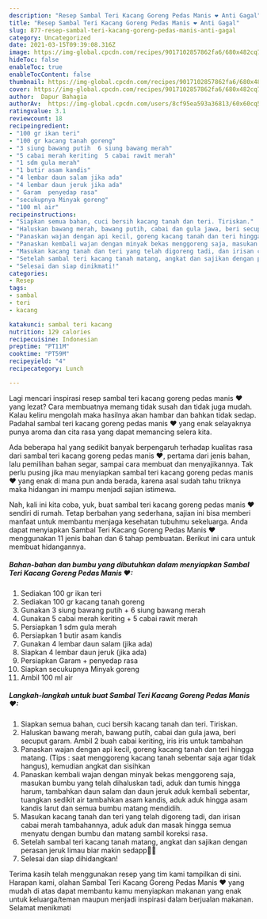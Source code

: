 ```yaml
---
description: "Resep Sambal Teri Kacang Goreng Pedas Manis ❤ Anti Gagal"
title: "Resep Sambal Teri Kacang Goreng Pedas Manis ❤ Anti Gagal"
slug: 877-resep-sambal-teri-kacang-goreng-pedas-manis-anti-gagal
category: Uncategorized
date: 2021-03-15T09:39:08.316Z
image: https://img-global.cpcdn.com/recipes/9017102857862fa6/680x482cq70/sambal-teri-kacang-goreng-pedas-manis-foto-resep-utama.jpg
hideToc: false
enableToc: true
enableTocContent: false
thumbnail: https://img-global.cpcdn.com/recipes/9017102857862fa6/680x482cq70/sambal-teri-kacang-goreng-pedas-manis-foto-resep-utama.jpg
cover: https://img-global.cpcdn.com/recipes/9017102857862fa6/680x482cq70/sambal-teri-kacang-goreng-pedas-manis-foto-resep-utama.jpg
author:  Dapur Bahagia
authorAv:  https://img-global.cpcdn.com/users/8cf95ea593a36813/60x60cq50/avatar.jpg
ratingvalue: 3.1
reviewcount: 18
recipeingredient:
- "100 gr ikan teri"
- "100 gr kacang tanah goreng"
- "3 siung bawang putih  6 siung bawang merah"
- "5 cabai merah keriting  5 cabai rawit merah"
- "1 sdm gula merah"
- "1 butir asam kandis"
- "4 lembar daun salam jika ada"
- "4 lembar daun jeruk jika ada"
- " Garam  penyedap rasa"
- "secukupnya Minyak goreng"
- "100 ml air"
recipeinstructions:
- "Siapkan semua bahan, cuci bersih kacang tanah dan teri. Tiriskan."
- "Haluskan bawang merah, bawang putih, cabai dan gula jawa, beri secuput garam. Ambil 2 buah cabai keriting, iris iris untuk tambahan"
- "Panaskan wajan dengan api kecil, goreng kacang tanah dan teri hingga matang. (Tips : saat menggoreng kacang tanah sebentar saja agar tidak hangus), kemudian angkat dan sisihkan"
- "Panaskan kembali wajan dengan minyak bekas menggoreng saja, masukan bumbu yang telah dihaluskan tadi, aduk dan tumis hingga harum, tambahkan daun salam dan daun jeruk aduk kembali sebentar, tuangkan sedikit air tambahkan asam kandis, aduk aduk hingga asam kandis larut dan semua bumbu matang mendidih."
- "Masukan kacang tanah dan teri yang telah digoreng tadi, dan irisan cabai merah tambahannya, aduk aduk dan masak hingga semua menyatu dengan bumbu dan matang sambil koreksi rasa."
- "Setelah sambal teri kacang tanah matang, angkat dan sajikan dengan perasan jeruk limau biar makin sedapp👌🏻"
- "Selesai dan siap dinikmati!"
categories:
- Resep
tags:
- sambal
- teri
- kacang

katakunci: sambal teri kacang 
nutrition: 129 calories
recipecuisine: Indonesian
preptime: "PT11M"
cooktime: "PT59M"
recipeyield: "4"
recipecategory: Lunch

---
```



Lagi mencari inspirasi resep sambal teri kacang goreng pedas manis ❤ yang lezat? Cara membuatnya memang tidak susah dan tidak juga mudah. Kalau keliru mengolah maka hasilnya akan hambar dan bahkan tidak sedap. Padahal sambal teri kacang goreng pedas manis ❤ yang enak selayaknya punya aroma dan cita rasa yang dapat memancing selera kita.


Ada beberapa hal yang sedikit banyak berpengaruh terhadap kualitas rasa dari sambal teri kacang goreng pedas manis ❤, pertama dari jenis bahan, lalu pemilihan bahan segar, sampai cara membuat dan menyajikannya. Tak perlu pusing jika mau menyiapkan sambal teri kacang goreng pedas manis ❤ yang enak di mana pun anda berada, karena asal sudah tahu triknya maka hidangan ini mampu menjadi sajian istimewa.




Nah, kali ini kita coba, yuk, buat sambal teri kacang goreng pedas manis ❤ sendiri di rumah. Tetap berbahan yang sederhana, sajian ini bisa memberi manfaat untuk membantu menjaga kesehatan tubuhmu sekeluarga. Anda dapat menyiapkan Sambal Teri Kacang Goreng Pedas Manis ❤ menggunakan 11 jenis bahan dan 6 tahap pembuatan. Berikut ini cara untuk membuat hidangannya.

<!--inarticleads1-->

##### Bahan-bahan dan bumbu yang dibutuhkan dalam menyiapkan Sambal Teri Kacang Goreng Pedas Manis ❤:

1. Sediakan 100 gr ikan teri
1. Sediakan 100 gr kacang tanah goreng
1. Gunakan 3 siung bawang putih + 6 siung bawang merah
1. Gunakan 5 cabai merah keriting + 5 cabai rawit merah
1. Persiapkan 1 sdm gula merah
1. Persiapkan 1 butir asam kandis
1. Gunakan 4 lembar daun salam (jika ada)
1. Siapkan 4 lembar daun jeruk (jika ada)
1. Persiapkan  Garam + penyedap rasa
1. Siapkan secukupnya Minyak goreng
1. Ambil 100 ml air




<!--inarticleads2-->

##### Langkah-langkah untuk buat Sambal Teri Kacang Goreng Pedas Manis ❤:

1. Siapkan semua bahan, cuci bersih kacang tanah dan teri. Tiriskan.
1. Haluskan bawang merah, bawang putih, cabai dan gula jawa, beri secuput garam. Ambil 2 buah cabai keriting, iris iris untuk tambahan
1. Panaskan wajan dengan api kecil, goreng kacang tanah dan teri hingga matang. (Tips : saat menggoreng kacang tanah sebentar saja agar tidak hangus), kemudian angkat dan sisihkan
1. Panaskan kembali wajan dengan minyak bekas menggoreng saja, masukan bumbu yang telah dihaluskan tadi, aduk dan tumis hingga harum, tambahkan daun salam dan daun jeruk aduk kembali sebentar, tuangkan sedikit air tambahkan asam kandis, aduk aduk hingga asam kandis larut dan semua bumbu matang mendidih.
1. Masukan kacang tanah dan teri yang telah digoreng tadi, dan irisan cabai merah tambahannya, aduk aduk dan masak hingga semua menyatu dengan bumbu dan matang sambil koreksi rasa.
1. Setelah sambal teri kacang tanah matang, angkat dan sajikan dengan perasan jeruk limau biar makin sedapp👌🏻
1. Selesai dan siap dihidangkan!



Terima kasih telah menggunakan resep yang tim kami tampilkan di sini. Harapan kami, olahan Sambal Teri Kacang Goreng Pedas Manis ❤ yang mudah di atas dapat membantu kamu menyiapkan makanan yang enak untuk keluarga/teman maupun menjadi inspirasi dalam berjualan makanan. Selamat menikmati
